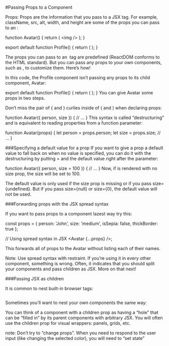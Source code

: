 #Passing Props to a Component

Props: Props are the information that you pass to a JSX tag. For example, className, src, alt, width, and height are some of the props you can pass to an <img>:

function Avatar() {
return (
<img <some code> />
);
}

export default function Profile() {
return (
<Avatar />
);
}

The props you can pass to an <img> tag are predefined (ReactDOM conforms to the HTML standard). But you can pass any props to your own components, such as <Avatar>, to customize them. Here’s how!

In this code, the Profile component isn’t passing any props to its child component, Avatar:

export default function Profile() {
return (
<Avatar />
);
}
You can give Avatar some props in two steps.

Don’t miss the pair of { and } curlies inside of ( and ) when declaring props:

function Avatar({ person, size }) {
// ...
}
This syntax is called “destructuring” and is equivalent to reading properties from a function parameter:

function Avatar(props) {
let person = props.person;
let size = props.size;
// ...
}

###Specifying a default value for a prop
If you want to give a prop a default value to fall back on when no value is specified, you can do it with the destructuring by putting = and the default value right after the parameter:

function Avatar({ person, size = 100 }) {
// ...
}
Now, if <Avatar person={...} /> is rendered with no size prop, the size will be set to 100.

The default value is only used if the size prop is missing or if you pass size={undefined}. But if you pass size={null} or size={0}, the default value will not be used.

###Forwarding props with the JSX spread syntax

If you want to pass props to a component lazest way try this:

const props = { person: 'John', size: 'medium', isSepia: false, thickBorder: true };

// Using spread syntax in JSX
<Avatar {...props} />;

This forwards all of props to the Avatar without listing each of their names.

Note: Use spread syntax with restraint. If you’re using it in every other component, something is wrong. Often, it indicates that you should split your components and pass children as JSX. More on that next!

###Passing JSX as children

It is common to nest built-in browser tags:

<div>
  <img />
</div>

Sometimes you’ll want to nest your own components the same way:
<Card>
<Avatar />
</Card>

You can think of a component with a children prop as having a “hole” that can be “filled in” by its parent components with arbitrary JSX. You will often use the children prop for visual wrappers: panels, grids, etc.

note: Don’t try to “change props”. When you need to respond to the user input (like changing the selected color), you will need to “set state”